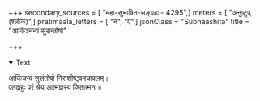 +++
secondary_sources = [ "महा-सुभाषित-सङ्ग्रहः - 4295",]
meters = [ "अनुष्टुप् (श्लोक)",]
pratimaala_letters = [ "न", "ए",]
jsonClass = "Subhaashita"
title = "आकिञ्चन्यं सुसन्तोषो"

+++

<details open><summary>Text</summary>

आकिंचन्यं सुसंतोषो निराशीष्ट्वमचापलम्।  
एतदाहुः परं श्रेय आत्मज्ञस्य जितात्मनः॥
</details>
